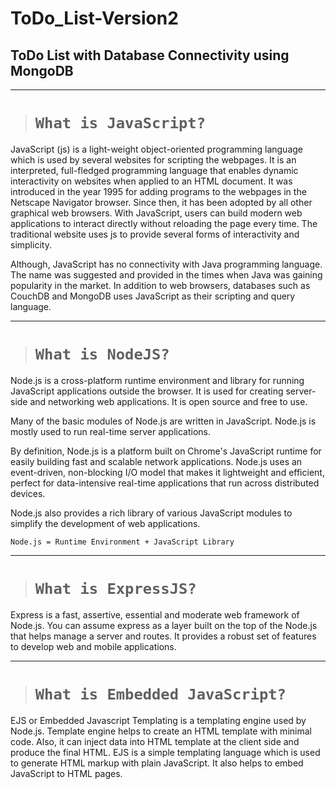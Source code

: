 # ToDo_List-Version2

## ToDo List with Database Connectivity using MongoDB

---

># **`What is JavaScript?`**

JavaScript (js) is a light-weight object-oriented programming language which is used by several websites for scripting the webpages. It is an interpreted, full-fledged programming language that enables dynamic interactivity on websites when applied to an HTML document. It was introduced in the year 1995 for adding programs to the webpages in the Netscape Navigator browser. Since then, it has been adopted by all other graphical web browsers. With JavaScript, users can build modern web applications to interact directly without reloading the page every time. The traditional website uses js to provide several forms of interactivity and simplicity.

Although, JavaScript has no connectivity with Java programming language. The name was suggested and provided in the times when Java was gaining popularity in the market. In addition to web browsers, databases such as CouchDB and MongoDB uses JavaScript as their scripting and query language.


---

># **`What is NodeJS?`**

Node.js is a cross-platform runtime environment and library for running JavaScript applications outside the browser. It is used for creating server-side and networking web applications. It is open source and free to use.

Many of the basic modules of Node.js are written in JavaScript. Node.js is mostly used to run real-time server applications.

By definition, Node.js is a platform built on Chrome's JavaScript runtime for easily building fast and scalable network applications. Node.js uses an event-driven, non-blocking I/O model that makes it lightweight and efficient, perfect for data-intensive real-time applications that run across distributed devices.

Node.js also provides a rich library of various JavaScript modules to simplify the development of web applications.

`Node.js = Runtime Environment + JavaScript Library`


---

># **`What is ExpressJS?`**

Express is a fast, assertive, essential and moderate web framework of Node.js. You can assume express as a layer built on the top of the Node.js that helps manage a server and routes. It provides a robust set of features to develop web and mobile applications.


---

># **`What is Embedded JavaScript?`**

EJS or Embedded Javascript Templating is a templating engine used by Node.js. Template engine helps to create an HTML template with minimal code. Also, it can inject data into HTML template at the client side and produce the final HTML. EJS is a simple templating language which is used to generate HTML markup with plain JavaScript. It also helps to embed JavaScript to HTML pages.
